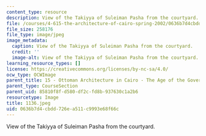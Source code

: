 ```yaml
---
content_type: resource
description: View of the Takiyya of Suleiman Pasha from the courtyard.
file: /courses/4-615-the-architecture-of-cairo-spring-2002/0636b7d4cbdd726ea511c9993e68f66c_1136.jpeg
file_size: 258176
file_type: image/jpeg
image_metadata:
  caption: View of the Takiyya of Suleiman Pasha from the courtyard.
  credit: ''
  image-alt: View of the Takiyya of Suleiman Pasha from the courtyard.
learning_resource_types: []
license: https://creativecommons.org/licenses/by-nc-sa/4.0/
ocw_type: OCWImage
parent_title: 15 - Ottoman Architecture in Cairo - The Age of the Governors
parent_type: CourseSection
parent_uid: 85810f8f-d580-df2c-fd8b-937630c1a2b6
resourcetype: Image
title: 1136.jpeg
uid: 0636b7d4-cbdd-726e-a511-c9993e68f66c
---
```

View of the Takiyya of Suleiman Pasha from the courtyard.